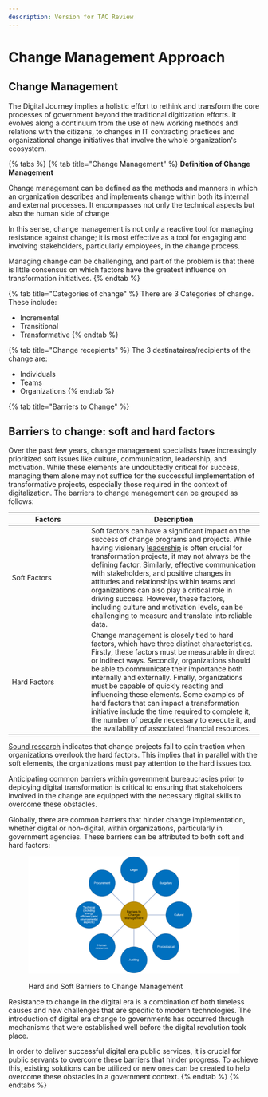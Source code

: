 ```yaml
---
description: Version for TAC Review
---
```


# Change Management Approach

## Change Management

The Digital Journey implies a holistic effort to rethink and transform the core processes of government beyond the traditional digitization efforts. It evolves along a continuum from the use of new working methods and relations with the citizens, to changes in IT contracting practices and organizational change initiatives that involve the whole organization's ecosystem.&#x20;

{% tabs %}
{% tab title="Change Management" %}
**Definition of Change Management**

Change management can be defined as the methods and manners in which an organization describes and implements change within both its internal and external processes. It encompasses not only the technical aspects but also the human side of change

In this sense, change management is not only a reactive tool for managing resistance against change; it is most effective as a tool for engaging and involving stakeholders, particularly employees, in the change process.

Managing change can be challenging, and part of the problem is that there is little consensus on which factors have the greatest influence on transformation initiatives.
{% endtab %}

{% tab title="Categories of change" %}
There are 3 Categories of change. These include:

* Incremental
* Transitional
* Transformative
{% endtab %}

{% tab title="Change recepients" %}
The 3 destinataires/recipients of the change are:

* Individuals
* Teams
* Organizations
{% endtab %}

{% tab title="Barriers to Change" %}
## Barriers to change: soft and hard factors

Over the past few years, change management specialists have increasingly prioritized soft issues like culture, communication, leadership, and motivation. While these elements are undoubtedly critical for success, managing them alone may not suffice for the successful implementation of transformative projects, especially those required in the context of digitalization. The barriers to change management can be grouped as follows:

<table><thead><tr><th width="145">Factors </th><th>Description</th></tr></thead><tbody><tr><td>Soft Factors</td><td>Soft factors can have a significant impact on the success of change programs and projects. While having visionary <a href="https://hbr.org/2020/11/how-to-develop-your-leadership-style">leadership</a> is often crucial for transformation projects, it may not always be the defining factor. Similarly, effective communication with stakeholders, and positive changes in attitudes and relationships within teams and organizations can also play a critical role in driving success. However, these factors, including culture and motivation levels, can be challenging to measure and translate into reliable data.</td></tr><tr><td>Hard Factors</td><td>Change management is closely tied to hard factors, which have three distinct characteristics. Firstly, these factors must be measurable in direct or indirect ways. Secondly, organizations should be able to communicate their importance both internally and externally. Finally, organizations must be capable of quickly reacting and influencing these elements. Some examples of hard factors that can impact a transformation initiative include the time required to complete it, the number of people necessary to execute it, and the availability of associated financial resources.</td></tr></tbody></table>

[Sound research](https://hbr.org/2005/10/the-hard-side-of-change-management) indicates that change projects fail to gain traction when organizations overlook the hard factors. This implies that in parallel with the soft elements, the organizations must pay attention to the hard issues too.

Anticipating common barriers within government bureaucracies prior to deploying digital transformation is critical to ensuring that stakeholders involved in the change are equipped with the necessary digital skills to overcome these obstacles.

Globally, there are common barriers that hinder change implementation, whether digital or non-digital, within organizations, particularly in government agencies. These barriers can be attributed to both soft and hard factors:

<figure><img src="../../.gitbook/assets/image (34).png" alt=""><figcaption><p>Hard and Soft Barriers to Change Management</p></figcaption></figure>

Resistance to change in the digital era is a combination of both timeless causes and new challenges that are specific to modern technologies. The introduction of digital era change to governments has occurred through mechanisms that were established well before the digital revolution took place.

In order to deliver successful digital era public services, it is crucial for public servants to overcome these barriers that hinder progress. To achieve this, existing solutions can be utilized or new ones can be created to help overcome these obstacles in a government context.&#x20;
{% endtab %}
{% endtabs %}
